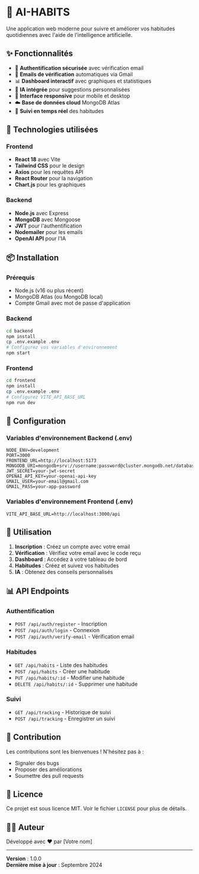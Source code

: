# 🤖 AI-HABITS

Une application web moderne pour suivre et améliorer vos habitudes quotidiennes avec l'aide de l'intelligence artificielle.

## ✨ Fonctionnalités

- 🔐 **Authentification sécurisée** avec vérification email
- 📧 **Emails de vérification** automatiques via Gmail
- 📊 **Dashboard interactif** avec graphiques et statistiques
- 🤖 **IA intégrée** pour suggestions personnalisées
- 📱 **Interface responsive** pour mobile et desktop
- ☁️ **Base de données cloud** MongoDB Atlas
- 🔄 **Suivi en temps réel** des habitudes

## 🚀 Technologies utilisées

### Frontend
- **React 18** avec Vite
- **Tailwind CSS** pour le design
- **Axios** pour les requêtes API
- **React Router** pour la navigation
- **Chart.js** pour les graphiques

### Backend
- **Node.js** avec Express
- **MongoDB** avec Mongoose
- **JWT** pour l'authentification
- **Nodemailer** pour les emails
- **OpenAI API** pour l'IA

## 📦 Installation

### Prérequis
- Node.js (v16 ou plus récent)
- MongoDB Atlas (ou MongoDB local)
- Compte Gmail avec mot de passe d'application

### Backend
```bash
cd backend
npm install
cp .env.example .env
# Configurez vos variables d'environnement
npm start
```

### Frontend
```bash
cd frontend
npm install
cp .env.example .env
# Configurez VITE_API_BASE_URL
npm run dev
```

## 🔧 Configuration

### Variables d'environnement Backend (.env)
```env
NODE_ENV=development
PORT=3000
FRONTEND_URL=http://localhost:5173
MONGODB_URI=mongodb+srv://username:password@cluster.mongodb.net/database
JWT_SECRET=your-jwt-secret
OPENAI_API_KEY=your-openai-api-key
GMAIL_USER=your-email@gmail.com
GMAIL_PASS=your-app-password
```

### Variables d'environnement Frontend (.env)
```env
VITE_API_BASE_URL=http://localhost:3000/api
```

## 🎯 Utilisation

1. **Inscription** : Créez un compte avec votre email
2. **Vérification** : Vérifiez votre email avec le code reçu
3. **Dashboard** : Accédez à votre tableau de bord
4. **Habitudes** : Créez et suivez vos habitudes
5. **IA** : Obtenez des conseils personnalisés

## 📊 API Endpoints

### Authentification
- `POST /api/auth/register` - Inscription
- `POST /api/auth/login` - Connexion
- `POST /api/auth/verify-email` - Vérification email

### Habitudes
- `GET /api/habits` - Liste des habitudes
- `POST /api/habits` - Créer une habitude
- `PUT /api/habits/:id` - Modifier une habitude
- `DELETE /api/habits/:id` - Supprimer une habitude

### Suivi
- `GET /api/tracking` - Historique de suivi
- `POST /api/tracking` - Enregistrer un suivi

## 🤝 Contribution

Les contributions sont les bienvenues ! N'hésitez pas à :
- Signaler des bugs
- Proposer des améliorations
- Soumettre des pull requests

## 📄 Licence

Ce projet est sous licence MIT. Voir le fichier `LICENSE` pour plus de détails.

## 👨‍💻 Auteur

Développé avec ❤️ par [Votre nom]

---

**Version** : 1.0.0  
**Dernière mise à jour** : Septembre 2024